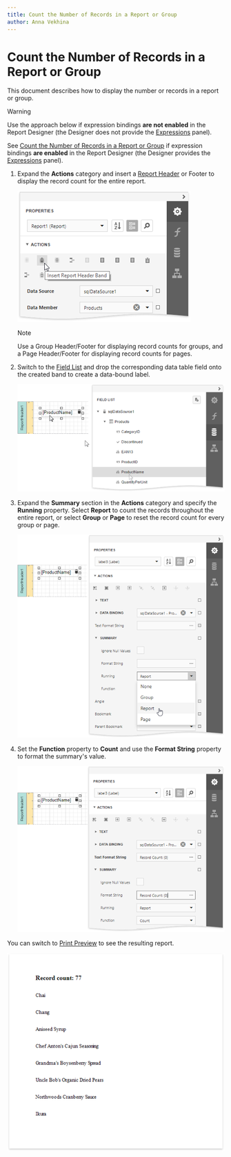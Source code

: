 ```yaml
---
title: Count the Number of Records in a Report or Group
author: Anna Vekhina
---
```

# Count the Number of Records in a Report or Group

This document describes how to display the number or records in a report or group.


> [!Warning]
> Use the approach below if expression bindings **are not enabled** in the Report Designer (the Designer does not provide the [Expressions](../../report-designer-tools/ui-panels/expressions-panel.md) panel).
>
> See [Count the Number of Records in a Report or Group](../shape-data-expression-bindings/count-the-number-of-records-in-a-report-or-group.md) if expression bindings **are enabled** in the Report Designer (the Designer provides the [Expressions](../../report-designer-tools/ui-panels/expressions-panel.md) panel).

1. Expand the **Actions** category and insert a [Report Header](../../introduction-to-banded-reports.md) or Footer to display the record count for the entire report.
	
	![](../../../../images/eurd-web-shaping-insert-report-header.png)
	
	> [!Note]
	> Use a Group Header/Footer for displaying record counts for groups, and a Page Header/Footer for displaying record counts for pages.

2. Switch to the [Field List](../../report-designer-tools/ui-panels/field-list.md) and drop the corresponding data table field onto the created band to create a data-bound label.
	
	![](../../../../images/eurd-web-shaping-drop-field-onto-report-header.png)

3. Expand the **Summary** section in the **Actions** category and specify the **Running** property. Select **Report** to count the records throughout the entire report, or select **Group** or **Page** to reset the record count for every group or page.
	
	![](../../../../images/eurd-web-shaping-row-count-legacy-summary-running.png)

4. Set the **Function** property to **Count** and use the **Format String** property to format the summary's value.
	
	![](../../../../images/eurd-web-shaping-row-count-legacy-settings.png)

You can switch to [Print Preview](../../preview-print-and-export-reports.md) to see the resulting report.

![](../../../../images/eurd-web-shaping-count-result.png)